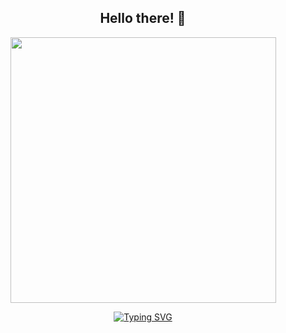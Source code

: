 <h2 align=center>Hello there! 👋</h2>

<p align="center">
<img src="https://mir-s3-cdn-cf.behance.net/project_modules/hd/842c5a41139069.579a1518668c7.gif" width="425px" />
</p>

<p align="center">
  <a href="https://git.io/typing-svg">
    <img src="https://readme-typing-svg.demolab.com?font=Fira+Code&weight=500&size=24&duration=2500&pause=800&color=36BCF7,00FFAB,FF4B4B&center=true&vCenter=true&width=600&lines=My+name+is+Lucas;I'm+a+junior+developer;Open+to+learning+and+collaboration" alt="Typing SVG" />
  </a>
</p>



<!--
**Dev-lucas19/Dev-lucas19** is a ✨ _special_ ✨ repository because its `README.md` (this file) appears on your GitHub profile.

Here are some ideas to get you started:

- 🔭 I’m currently working on ...
- 🌱 I’m currently learning ...
- 👯 I’m looking to collaborate on ...
- 🤔 I’m looking for help with ...
- 💬 Ask me about ...
- 📫 How to reach me: ...
- 😄 Pronouns: ...
- ⚡ Fun fact: ...
-->

